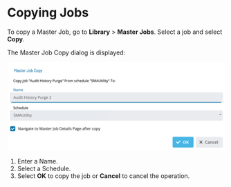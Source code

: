 # Copying Jobs

To copy a Master Job, go to **Library** > **Master Jobs**. Select a job and select **Copy**.

The Master Job Copy dialog is displayed:

![Master Job Copy](../../../../../Resources/Images/SM/Library/MasterJobs/master-job-copy.png 'Master Job Copy')

1. Enter a Name.
1. Select a Schedule.
1. Select **OK** to copy the job or **Cancel** to cancel the operation.
